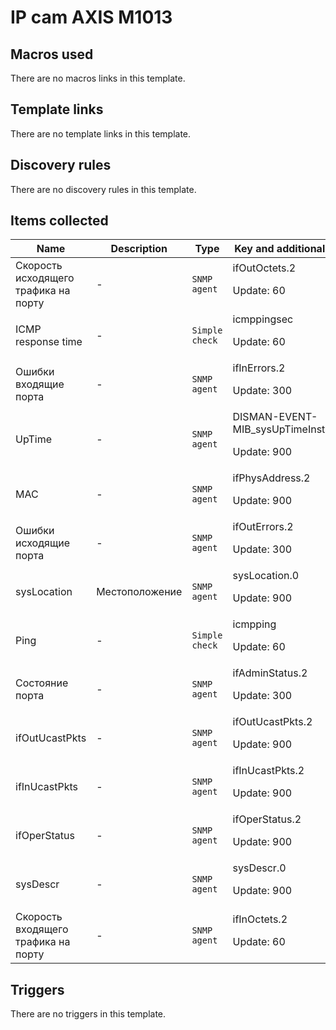 # IP cam AXIS M1013

## Macros used

There are no macros links in this template.

## Template links

There are no template links in this template.

## Discovery rules

There are no discovery rules in this template.

## Items collected

|Name|Description|Type|Key and additional info|
|----|-----------|----|----|
|Скорость исходящего трафика на порту|<p>-</p>|`SNMP agent`|ifOutOctets.2<p>Update: 60</p>|
|ICMP response time|<p>-</p>|`Simple check`|icmppingsec<p>Update: 60</p>|
|Ошибки входящие порта|<p>-</p>|`SNMP agent`|ifInErrors.2<p>Update: 300</p>|
|UpTime|<p>-</p>|`SNMP agent`|DISMAN-EVENT-MIB_sysUpTimeInstance<p>Update: 900</p>|
|MAC|<p>-</p>|`SNMP agent`|ifPhysAddress.2<p>Update: 900</p>|
|Ошибки исходящие порта|<p>-</p>|`SNMP agent`|ifOutErrors.2<p>Update: 300</p>|
|sysLocation|<p>Местоположение</p>|`SNMP agent`|sysLocation.0<p>Update: 900</p>|
|Ping|<p>-</p>|`Simple check`|icmpping<p>Update: 60</p>|
|Cостояние порта|<p>-</p>|`SNMP agent`|ifAdminStatus.2<p>Update: 300</p>|
|ifOutUcastPkts|<p>-</p>|`SNMP agent`|ifOutUcastPkts.2<p>Update: 900</p>|
|ifInUcastPkts|<p>-</p>|`SNMP agent`|ifInUcastPkts.2<p>Update: 900</p>|
|ifOperStatus|<p>-</p>|`SNMP agent`|ifOperStatus.2<p>Update: 900</p>|
|sysDescr|<p>-</p>|`SNMP agent`|sysDescr.0<p>Update: 900</p>|
|Скорость входящего трафика на порту|<p>-</p>|`SNMP agent`|ifInOctets.2<p>Update: 60</p>|
## Triggers

There are no triggers in this template.


